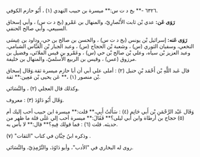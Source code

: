 ٦٣٢٦ -** بخ د ت س:** ميسرة بن حبيب النهدي (١) ، أَبُو حازم الكوفي.

**رَوَى عَن:** عدي بْن ثابت الأَنْصارِيّ، والمنهال بن عَمْرو (بخ د ت س) ، وأبي إسحاق السبيعي، وأبي صالح الحنفي.

**رَوَى عَنه:** إسرائيل بْن يونس (بخ د ت س) ، والحسن بن صالح بن حي، وداود بن عِيسَى النخعي، وسفيان الثوري (س) ، وشعبة بْن الحجاج (س) ، وعبد الجبار بْن الْعَبَّاس الشبامي، وعبد العزيز بْن سياه، وعلي بْن صالح بْن حي (س) ، وعَمْرو بن قيس الملائي، وفضيل بن مرزوق (عس) ، وقيس بن الربيع الأَسلميّ، والمنهال بن خليفة.

قال عَبد اللَّهِ بْن أَحْمَد بْنِ حنبل (٢) : أملى علي أبي أن أبا حازم ميسرة ثقة.وَقَال إسحاق بْن منصور (١) ،** عَن يحيى بْن مَعِين:** ثقة.

وكذلك قال العجلي (٢) ، والنَّسَائي.

وَقَال أَبُو دَاوُدَ (٣) : معروف.

وَقَال عَبْد الرَّحْمَنِ بْن أَبي حَاتِم (٤) : سَأَلتُ أَبِي،** قلت:** ميسرة ابن حبيب أحب إليك أم (٥) حجاج بن أرطاة وابن أَبي ليلى؟** فَقَالَ:** ميسرة أحب إلي عَلَى قلة ما ظهر من حديثه. قلت (٦) : فما قولك فِيهِ؟** قال:** لا بأس به.

وذكره ابنُ حِبَّان في كتاب "الثقات" (٧) .

روى له البخاري في "الأدب"، وأبو دَاوُدَ، والتِّرْمِذِيّ، والنَّسَائي.